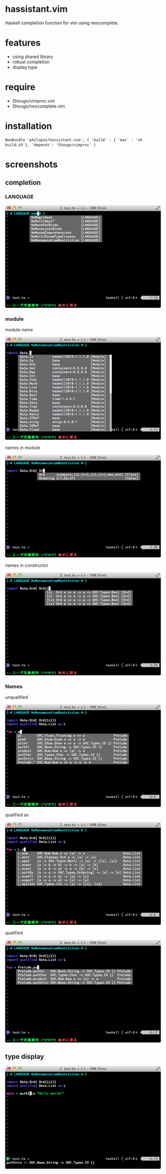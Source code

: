 hassistant.vim
==============

Haskell completion function for vim using neocomplete.

features
==============
* using shared library
* robust completion
* display type

require
==============
* Shougo/vimproc.vim
* Shougo/neocomplete.vim

installation
==============
```.vim
NeoBundle 'philopon/hassistant.vim', { 'build' : { 'mac' : 'sh build.sh'}, 'depends': 'Shougo/vimproc' }
```

screenshots
==============

completion
-----------

### LANGUAGE
![LANGUAGE](img/LANGUAGE.png)

### module
module name

![module name](img/module.png)

names in module

![names in module](img/namesInModule.png)

names in constructor

![names in constructor](img/namesInConstructor.png)

### Names
unqualified

![unqualified](img/unqualified.png)

qualified as

![qualified as](img/qualifiedAs.png)

qualified

![qualified](img/qualified.png)

type display
--------------
![type display](img/typeDisplay.png)
